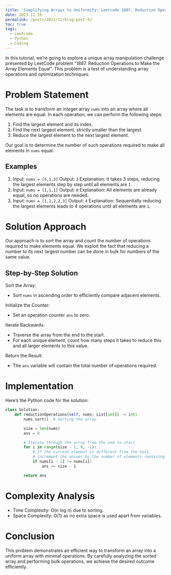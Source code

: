 ```yaml
---
title: 'Simplifying Arrays to Uniformity: Leetcode 1887. Reduction Operations to Make the Array Elements Equal'
date: 2023-11-19
permalink: /posts/2023/11/blog-post-4/
toc: true
tags:
  - Leetcode
  - Python
  - Coding
---
```


In this tutorial, we’re going to explore a unique array manipulation challenge presented by LeetCode problem “1887. Reduction Operations to Make the Array Elements Equal”. This problem is a test of understanding array operations and optimization techniques.

# Problem Statement

The task is to transform an integer array `nums` into an array where all elements are equal. In each operation, we can perform the following steps:

1. Find the largest element and its index.
2. Find the next largest element, strictly smaller than the largest.
3. Reduce the largest element to the next largest element.

Our goal is to determine the number of such operations required to make all elements in `nums` equal.

## Examples

1. Input: `nums = [5,1,3]` Output: `3` Explanation: It takes 3 steps, reducing the largest elements step by step until all elements are `1`.
2. Input: `nums = [1,1,1]` Output: `0` Explanation: All elements are already equal, so no operations are needed.
3. Input: `nums = [1,1,2,2,3]` Output: `4` Explanation: Sequentially reducing the largest elements leads to 4 operations until all elements are `1`.

# Solution Approach

Our approach is to sort the array and count the number of operations required to make elements equal. We exploit the fact that reducing a number to its next largest number can be done in bulk for numbers of the same value.

## Step-by-Step Solution

Sort the Array:

- Sort `nums` in ascending order to efficiently compare adjacent elements.

Initialize the Counter:

- Set an operation counter `ans` to zero.

Iterate Backwards:

- Traverse the array from the end to the start.
- For each unique element, count how many steps it takes to reduce this and all larger elements to this value.

Return the Result:

- The `ans` variable will contain the total number of operations required.

# Implementation

Here’s the Python code for the solution:

```python
class Solution:
    def reductionOperations(self, nums: List[int]) -> int:
        nums.sort()  # Sorting the array

        size = len(nums)
        ans = 0

        # Iterate through the array from the end to start
        for i in range(size - 1, 0, -1):
            # If the current element is different from the next,
            # increment the answer by the number of elements remaining
            if nums[i - 1] != nums[i]:
                ans += size - i

        return ans
```

# Complexity Analysis

- Time Complexity: O(n log n) due to sorting.
- Space Complexity: O(1) as no extra space is used apart from variables.

# Conclusion

This problem demonstrates an efficient way to transform an array into a uniform array with minimal operations. By carefully analyzing the sorted array and performing bulk operations, we achieve the desired outcome efficiently.